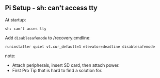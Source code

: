 ##  Pi Setup - sh: can&#39;t access tty

At startup:

    sh: can't acces tty

Add `disablesafemode` to /recovery.cmdline:

    runinstaller quiet vt.cur_default=1 elevator=deadline disablesafemode

note:
- Attach peripherals, insert SD card, then attach power.
- First Pro Tip that is hard to find a solution for.
